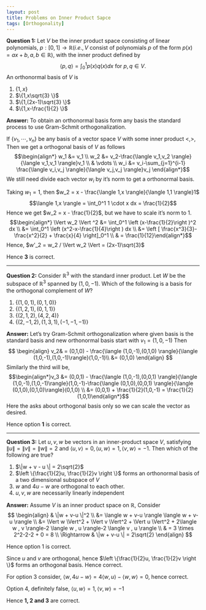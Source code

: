```yaml
---
layout: post
title: Problems on Inner Product Sapce
tags: [Orthogonality]
---
```


**Question 1:**  Let $V$ be the inner product space consisting of linear polynomials, $p:[0,1] \rightarrow \mathbb{R} (i.e., V$ consist of polynomials $p$ of the form $p(x)=ax+b, a,b \in \mathbb{R})$, with the inner product defined by
$$\langle p,q \rangle =\int_0^1 p(x)q(x) dx \text{ for } p,q\in V.$$
An orthonormal basis of $V$ is

1.   $\{1,x\}$
2.   $\{1,x\sqrt{3} \}$
3.   $\{1,(2x-1)\sqrt{3} \}$
4.   $\{1,x-\frac{1}{2} \}$

**Answer:** To obtain an orthonormal basis form any basis the standard process to use Gram-Schmit orthogonalization.

If $\{v_1, \cdots, v_n\}$ be any basis of a vector space $V$ with some inner product $< , >$, Then we get a orthogonal basis of $V$ as follows
$$\begin{align*} w_1 &= v_1 \\ w_2 &= v_2-\frac{\langle v_1,v_2 \rangle}{\langle v_1,v_1 \rangle}v_1 \\ & \vdots \\  w_i  &= v_i-\sum_{j=1}^{i-1} \frac{\langle v_i,v_j \rangle}{\langle v_j,v_j \rangle}v_j \end{align*}$$
We still need divide each vector $w_i$ by it’s norm to get a orthonormal basis.

Taking $w_1 = 1$, then $w_2 = x - \frac{\langle 1,x \rangle}{\langle 1,1 \rangle}1$
$$\langle 1,x \rangle = \int_0^1 1 \cdot x dx = \frac{1}{2}$$
Hence we get $w_2 = x - \frac{1}{2}$, but we have to scale it’s norm to $1$.
$$\begin{align*} \Vert w_2 \Vert ^2 &= \int_0^1 \left (x-\frac{1}{2}\right )^2 dx \\ &= \int_0^1 \left (x^2-x-\frac{1}{4}\right ) dx \\ &= \left [ \frac{x^3}{3}-\frac{x^2}{2} + \frac{x}{4} \right]_0^1 \\ & = \frac{1}{12}\end{align*}$$
Hence, $w'_2 = w_2 / \Vert w_2 \Vert = (2x-1)\sqrt{3}$

Hence **3** is correct.

****
**Question 2:**  Consider $\mathbb{R}^3$ with the standard inner product. Let $W$ be the subspace of $\mathbb{R}^3$ spanned by $(1,0,-1)$. Which of the following is a basis for the orthogonal complement of $W$?

1.  $\{(1,0,1),(0,1,0)\}$
2.  $\{(1,2,1),(0,1,1)\}$
3.  $\{(2,1,2),(4,2,4)\}$
4.  $\{(2,-1,2),(1,3,1),(-1,-1,-1)\}$

**Answer:** Let’s try Gram-Schmit orthogonalization where given basis is the standard basis and new orthonormal basis start with $v_1 =(1,0,-1)$
Then
$$
\begin{align}
v_2& = (0,1,0) - \frac{\langle (1,0,-1),(0,1,0) \rangle}{\langle (1,0,-1),(1,0,-1)\rangle}(1,0,-1)\\ &= (0,1,0)
\end{align}
$$
Similarly the third will be,
$$\begin{align*}v_3   &= (0,0,1) - \frac{\langle (1,0,-1),(0,0,1) \rangle}{\langle (1,0,-1),(1,0,-1)\rangle}(1,0,-1)-\frac{\langle (0,1,0),(0,0,1) \rangle}{\langle (0,1,0),(0,1,0)\rangle}(0,1,0) \\  &= (0,0,1) + \frac{1}{2}(1,0,-1) = \frac{1}{2}(1,0,1)\end{align*}$$
Here the asks about orthogonal basis only so we can scale the vector as desired.

Hence option **1** is correct.

****
**Question 3:**  Let $u,v, w$ be vectors in an inner-product space $V$, satisfying $\|u\| = \|v \| = \|w \| =2$ and $\langle u, v \rangle = 0, \langle u, w \rangle = 1, \langle v, w \rangle = -1$. Then which of the following are true?

1.  $\|w + v - u \| = 2\sqrt{2}$
2.  $\left \{\frac{1}{2}u, \frac{1}{2}v \right \}$ forms an orthonormal basis of a two dimensional subspace of $V$
3.  $w$ and $4u - w$ are orthogonal to each other.
4. $u, v, w$ are necessarily linearly independent

**Answer:** Assume $V$ is an inner product space on $\mathbb{R}$, Consider
$$
\begin{align}
& \|w + v-u \|^2 \\
&=  \langle w + v-u \rangle \langle w + v-u \rangle \\
&= \Vert w \Vert^2 + \Vert v \Vert^2 + \Vert u \Vert^2  + 2\langle w , v  \rangle-2 \langle w , u \rangle-2 \langle  v , u \rangle \\ & = 3 \times 2^2-2-2 + 0 = 8 \\
\Rightarrow & \|w + v-u \| = 2\sqrt{2}
\end{align}
$$

Hence option 1 is correct.

Since $u$ and $v$ are orthogonal, hence $\left \{\frac{1}{2}u, \frac{1}{2}v \right \}$ forms an orthogonal basis. Hence correct.

For option $3$ consider, $\langle w, 4u-w \rangle  = 4 \langle w, u \rangle -\langle w, w \rangle  = 0$, hence correct.

Option 4, definitely false, $\langle u, w \rangle = 1, \langle v, w \rangle = -1$

Hence **1, 2 and 3** are correct.
